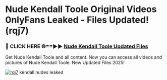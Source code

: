 # Nude Kendall Toole Original Videos 0nlyFans Leaked - Files Updated! (rqj7)

<h3>🔴 CLICK HERE 🌐==►► <a href="https://tinyurl.com/5h6xmrr3" rel="nofollow">Nude Kendall Toole Updated Files</a></h3>

Get Nude Kendall Toole and all content. Now you can access all videos and pictures of Nude Kendall Toole. New Updated Files 2025!

[![rqj7](https://i.imgur.com/KVD873Z.gif)](https://tinyurl.com/5h6xmrr3)
kendall nudes leaked